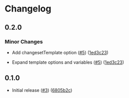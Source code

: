 # Changelog

## 0.2.0

### Minor Changes

- Add changesetTemplate option ([#5](https://github.com/spautz/changesets-changelog-format//issues/5)) ([1ed3c23](https://github.com/spautz/changesets-changelog-format//commit/1ed3c233cbdd34051d254fa4c5d52eeb60abc08f))

- Expand template options and variables ([#5](https://github.com/spautz/changesets-changelog-format//issues/5)) ([1ed3c23](https://github.com/spautz/changesets-changelog-format//commit/1ed3c233cbdd34051d254fa4c5d52eeb60abc08f))

## 0.1.0

- Initial release ([#3](https://github.com/spautz/changesets-changelog-format/issues/3)) ([6805b2c](https://github.com/spautz/changesets-changelog-format/commit/6805b2c19ae999271d1db8c3de78f472169ff6c1))
